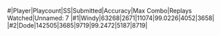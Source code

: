 #|Player|Playcount|SS|Submitted|Accuracy|Max Combo|Replays Watched|Unnamed: 7
|#1|Windy|63268|2671|11074|99.0226|4052|3658|
|#2|Dode|142505|3685|9719|99.2472|5187|8719|
